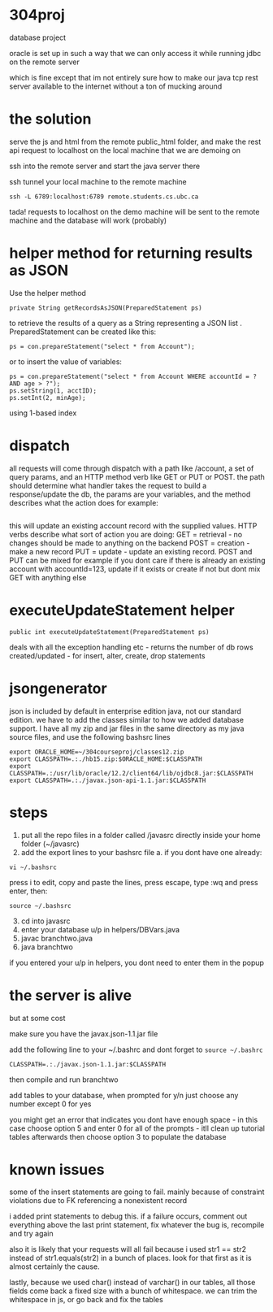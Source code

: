 # 304proj
database project

oracle is set up in such a way that we can only access it while running jdbc on the remote server

which is fine except that im not entirely sure how to make our java tcp rest server available to the internet
without a ton of mucking around

# the solution

serve the js and html from the remote public_html folder, and make the rest api request to localhost on the
local machine that we are demoing on

ssh into the remote server and start the java server there

ssh tunnel your local machine to the remote machine
```
ssh -L 6789:localhost:6789 remote.students.cs.ubc.ca
```
tada! requests to localhost on the demo machine will be sent to the remote machine and the database will work (probably)

# helper method for returning results as JSON 

Use the helper method  
``` 
private String getRecordsAsJSON(PreparedStatement ps) 
```
to retrieve the results of a query as a String representing a JSON list . PreparedStatement can be created like this:
```
ps = con.prepareStatement("select * from Account");
```
or to insert the value of variables:
```
ps = con.prepareStatement("select * from Account WHERE accountId = ? AND age > ?");
ps.setString(1, acctID);
ps.setInt(2, minAge);
```
using 1-based index

# dispatch

all requests will come through dispatch with a path like /account, a set of query params, and an HTTP method verb like GET or PUT or POST. the path should determine what handler takes the request to build a response/update the db, the params are your variables, and the method describes what the action does for example:
``` http://localhost:6789/account/?accountId=123&name=will&email=will@example.com&postalCode=V9M3Z3 method = 'PUT'
```
this will update an existing account record with the supplied values. HTTP verbs describe what sort of action you are doing:
GET = retrieval - no changes should be made to anything on the backend
POST = creation - make a new record
PUT = update - update an existing record.
POST and PUT can be mixed for example if you dont care if there is already an existing account with accountId=123, update if it exists or create if not
but dont mix GET with anything else


# executeUpdateStatement helper
```
public int executeUpdateStatement(PreparedStatement ps)
```
deals with all the exception handling etc - returns the number of db rows created/updated - for insert, alter, create, drop statements

# jsongenerator
json is included by default in enterprise edition java, not our standard edition. we have to add the classes similar to how we added database support. I have all my zip and jar files in the same directory as my java source files, and use the following  bashsrc lines
```
export ORACLE_HOME=~/304courseproj/classes12.zip 
export CLASSPATH=.:./hb15.zip:$ORACLE_HOME:$CLASSPATH
export CLASSPATH=.:/usr/lib/oracle/12.2/client64/lib/ojdbc8.jar:$CLASSPATH
export CLASSPATH=.:./javax.json-api-1.1.jar:$CLASSPATH
```


# steps

1. put all the repo files in a folder called /javasrc directly inside your home folder (~/javasrc)
2. add the export lines to your bashsrc file
  a. if you dont have one already:
  ```
  vi ~/.bashsrc
  ```
  press i to edit, copy and paste the lines, press escape, type :wq and press enter, then:
  ```
  source ~/.bashsrc
  ```
3. cd into javasrc
4. enter your database u/p in helpers/DBVars.java
5. javac branchtwo.java
6. java branchtwo

if you entered your u/p in helpers, you dont need to enter them in the popup

# the server is alive
but at some cost

make sure you have the javax.json-1.1.jar file

add the following line to your ~/.bashrc and dont forget to ``` source ~/.bashrc ```
```
CLASSPATH=.:./javax.json-1.1.jar:$CLASSPATH
```
then compile and run branchtwo

add tables to your database, when prompted for y/n just choose any number except 0 for yes

you might get an error that indicates you dont have enough space - in this case choose option 5 and enter 0 for all of the prompts - 
itll clean up tutorial tables afterwards
then choose option 3 to populate the database 

# known issues
some of the insert statements are going to fail. mainly because of constraint violations due to FK referencing a nonexistent record

i added print statements to debug this. if a failure occurs, comment out everything above the last print statement, fix whatever 
the bug is, recompile and try again

also it is likely that your requests will all fail because i used str1 == str2 instead of str1.equals(str2) in a bunch of places.
 look for that first as it is almost certainly the cause.

lastly, because we used char() instead of varchar() in our tables, all those fields come back a fixed size with a bunch of whitespace.
we can trim the whitespace in js, or go back and fix the tables
